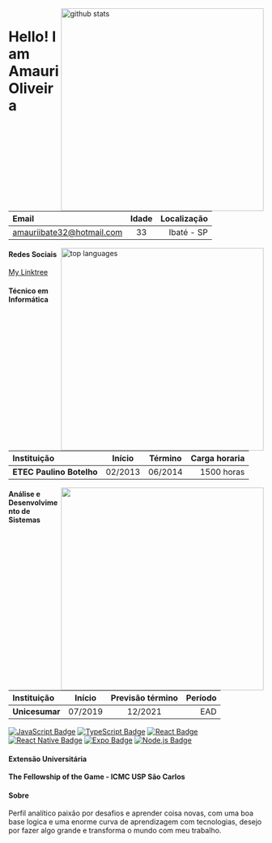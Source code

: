 <img align="right" width="400" src="https://github-readme-stats.vercel.app/api?username=amaurioliveira&show_icons=true&theme=algolia&count_private=true" alt="github stats" />

# Hello! I am Amauri Oliveira

| Email| Idade | Localização|
:-- | :-: | --:
| amauriibate32@hotmail.com|33| Ibaté - SP|

<img align="right" width="400" src="https://github-readme-stats.vercel.app/api/top-langs/?username=amaurioliveira&layout=compact&theme=algolia" alt="top languages"/> 

#### Redes Sociais
[My Linktree](https://linktr.ee/amauri_oliveira)

#### Técnico em Informática
| Instituição|Início|Término|Carga horaria|
:-- | :-: | :-: | --:
|**ETEC Paulino Botelho**|02/2013|06/2014|1500 horas|

 <img align="right" width="400" src="https://i2.wp.com/allhtaccess.info/wp-content/uploads/2018/03/programming.gif?fit=1281%2C716&ssl=1" />

#### Análise e Desenvolvimento de Sistemas
| Instituição|Início|Previsão término|Período|
:-- | :-: | :-: | --:
|**Unicesumar**|07/2019|12/2021|EAD|


[![JavaScript Badge](https://img.shields.io/badge/-JavaScript-yellow?style=flat&logo=javascript&logoColor=black)](#)
[![TypeScript Badge](https://img.shields.io/badge/-TypeScript-007ACC?style=flat&logo=typescript&logoColor=white)](#)
[![React Badge](https://img.shields.io/badge/-React-282c33?style=flat&logo=react&logoColor=61DAFB)](#)
[![React Native Badge](https://img.shields.io/badge/-React_Native-silver?&style=flat&logo=react&logoColor=61DAFB)](#)
[![Expo Badge](https://img.shields.io/badge/-Expo-4C35E3?&style=flat&logo=expo&logoColor=white)](#)
[![Node.js Badge](https://img.shields.io/badge/-Node.js-339933?style=flat&logo=node.js&logoColor=white)](#)

 
#### Extensão Universitária
**The Fellowship of the Game - ICMC USP São Carlos**

#### Sobre
Perfil analítico paixão por desafios e aprender coisa novas, com uma boa base logica e uma enorme curva de aprendizagem com tecnologias, desejo por fazer algo grande e transforma o mundo com meu trabalho.



<!--
**AmauriOliveira/AmauriOliveira** is a ✨ _special_ ✨ repository because its `README.md` (this file) appears on your GitHub profile.

Here are some ideas to get you started:

- 🔭 I’m currently working on ...
- 🌱 I’m currently learning ...
- 👯 I’m looking to collaborate on ...
- 🤔 I’m looking for help with ...
- 💬 Ask me about ...
- 📫 How to reach me: ...
- 😄 Pronouns: ...
- ⚡ Fun fact: ...

-->
